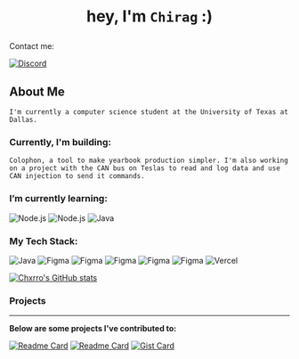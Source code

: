# <p align="center">hey, I'm ```Chirag``` :)</p> 

Contact me:

[![Discord](https://img.shields.io/badge/Discord-churro.5-5865F2?style=for-the-badge&logo=discord&logoColor=white)](https://discord.com/users/476148477487874048)

## About Me 
```I'm currently a computer science student at the University of Texas at Dallas.```

### **Currently, I'm building:**
```Colophon, a tool to make yearbook production simpler. I'm also working on a project with the CAN bus on Teslas to read and log data and use CAN injection to send it commands.```

### I’m currently learning: 
<p align="left">
  <img src="https://img.shields.io/badge/Railway-0B0D0E?style=for-the-badge&logo=railway&logoColor=white" alt="Node.js" />
  <img src="https://img.shields.io/badge/Node.js-73BA25?style=for-the-badge&logo=nodedotjs&logoColor=white" alt="Node.js" />
  <img src="https://img.shields.io/badge/Prisma-2D3748?style=for-the-badge&logo=prisma&logoColor=white" alt="Java" />
</p>

### My Tech Stack:
<p align="left">
  <img src="https://img.shields.io/badge/Java-ED8B00?style=for-the-badge&logo=openjdk&logoColor=white" alt="Java"/>
  <img src="https://img.shields.io/badge/Python-3776AB?style=for-the-badge&logo=python&logoColor=white" alt="Figma"/>
  <img src="https://img.shields.io/badge/React-20232A?style=for-the-badge&logo=react&logoColor=white" alt="Figma"/>
  <img src="https://img.shields.io/badge/Tailwind_CSS-38B2AC?style=for-the-badge&logo=tailwindcss&logoColor=white" alt="Figma"/>
  <img src="https://img.shields.io/badge/Docker-2496ED?style=for-the-badge&logo=docker&logoColor=white" alt="Figma"/>
  <img src="https://img.shields.io/badge/Figma-F24E1E?style=for-the-badge&logo=figma&logoColor=white" alt="Figma"/>
  <img src="https://img.shields.io/badge/Vercel-000000?style=for-the-badge&logo=vercel&logoColor=white" alt="Vercel"/>
</p>

[![Chxrro's GitHub stats](https://github-readme-stats.vercel.app/api?username=chxrro&show_icons=true&theme=dark#gh-dark-mode-only&rank_icon=github&card_width=1000&line_height=30&include_all_commits=true&text_bold=false&hide_border=true&title_color=ffffff&icon_color=6CC644&bg_color=00000000&ring_color=6CC644)](https://github.com/anuraghazra/github-readme-stats)

### Projects
***
**Below are some projects I've contributed to:**

[![Readme Card](https://github-readme-stats.vercel.app/api/pin/?username=vortx3735&repo=2025-bot&theme=dark&show_owner=true&description_lines_count=2&card_width=400&hide_border=true)](https://github.com/Vortx3735/2025-Bot) [![Readme Card](https://github-readme-stats.vercel.app/api/pin/?username=vortx3735&repo=VorTXObsidian&theme=dark&show_owner=true&description_lines_count=2&hide_border=true)](https://github.com/Vortx3735/VorTXObsidian) [![Gist Card](https://github-readme-stats.vercel.app/api/gist?id=46b3489d3254e0d1443f9f0d3c3b36d1&theme=dark&show_owner=true&description_lines_count=3&hide_border=true)](https://gist.github.com/chxrro/46b3489d3254e0d1443f9f0d3c3b36d1)

